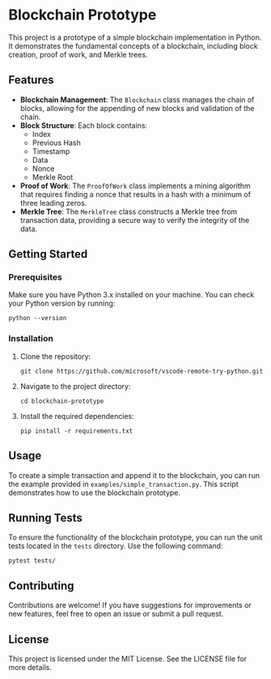 # Blockchain Prototype

This project is a prototype of a simple blockchain implementation in Python. It demonstrates the fundamental concepts of a blockchain, including block creation, proof of work, and Merkle trees.

## Features

- **Blockchain Management**: The `Blockchain` class manages the chain of blocks, allowing for the appending of new blocks and validation of the chain.
- **Block Structure**: Each block contains:
  - Index
  - Previous Hash
  - Timestamp
  - Data
  - Nonce
  - Merkle Root
- **Proof of Work**: The `ProofOfWork` class implements a mining algorithm that requires finding a nonce that results in a hash with a minimum of three leading zeros.
- **Merkle Tree**: The `MerkleTree` class constructs a Merkle tree from transaction data, providing a secure way to verify the integrity of the data.

## Getting Started

### Prerequisites

Make sure you have Python 3.x installed on your machine. You can check your Python version by running:

```
python --version
```

### Installation

1. Clone the repository:

   ```
   git clone https://github.com/microsoft/vscode-remote-try-python.git
   ```

2. Navigate to the project directory:

   ```
   cd blockchain-prototype
   ```

3. Install the required dependencies:

   ```
   pip install -r requirements.txt
   ```

## Usage

To create a simple transaction and append it to the blockchain, you can run the example provided in `examples/simple_transaction.py`. This script demonstrates how to use the blockchain prototype.

## Running Tests

To ensure the functionality of the blockchain prototype, you can run the unit tests located in the `tests` directory. Use the following command:

```
pytest tests/
```

## Contributing

Contributions are welcome! If you have suggestions for improvements or new features, feel free to open an issue or submit a pull request.

## License

This project is licensed under the MIT License. See the LICENSE file for more details.